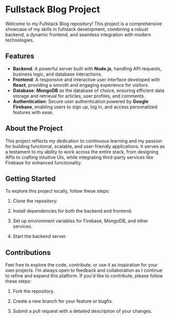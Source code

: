 # Fullstack Blog Project

Welcome to my Fullstack Blog repository! This project is a comprehensive showcase of my skills in fullstack development, combining a robust backend, a dynamic frontend, and seamless integration with modern technologies.

## Features

- **Backend**: A powerful server built with **Node.js**, handling API requests, business logic, and database interactions.
- **Frontend**: A responsive and interactive user interface developed with **React**, providing a smooth and engaging experience for visitors.
- **Database**: **MongoDB** as the database of choice, ensuring efficient data storage and retrieval for articles, user profiles, and comments.
- **Authentication**: Secure user authentication powered by **Google Firebase**, enabling users to sign up, log in, and access personalized features with ease.

## About the Project

This project reflects my dedication to continuous learning and my passion for building functional, scalable, and user-friendly applications. It serves as a testament to my ability to work across the entire stack, from designing APIs to crafting intuitive UIs, while integrating third-party services like Firebase for enhanced functionality.

## Getting Started

To explore this project locally, follow these steps:

  1. Clone the repository:

  2. Install dependencies for both the backend and frontend.

  3. Set up environment variables for Firebase, MongoDB, and other services.

  4. Start the backend server.

## Contributions
Feel free to explore the code, contribute, or use it as inspiration for your own projects. I’m always open to feedback and collaboration as I continue to refine and expand this platform. If you'd like to contribute, please follow these steps:

  1. Fork the repository.

  2. Create a new branch for your feature or bugfix.

  3. Submit a pull request with a detailed description of your changes.

